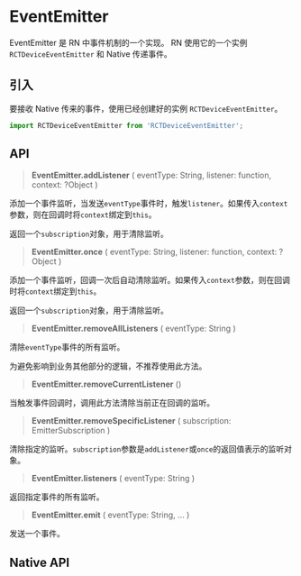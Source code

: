 <!-- TODO: EventEmitter API -->

# EventEmitter

EventEmitter 是 RN 中事件机制的一个实现。 RN 使用它的一个实例 `RCTDeviceEventEmitter` 和 Native 传递事件。

## 引入

要接收 Native 传来的事件，使用已经创建好的实例 `RCTDeviceEventEmitter`。
``` js
import RCTDeviceEventEmitter from 'RCTDeviceEventEmitter';
```

## API

<blockquote class="api">
<strong>EventEmitter.addListener</strong>
<span>( eventType: String, listener: function, context: ?Object )</span>
</blockquote>

添加一个事件监听，当发送`eventType`事件时，触发`listener`。如果传入`context`参数，则在回调时将`context`绑定到`this`。

返回一个`subscription`对象，用于清除监听。

<blockquote class="api">
<strong>EventEmitter.once</strong>
<span>( eventType: String, listener: function, context: ?Object )</span>
</blockquote>

添加一个事件监听，回调一次后自动清除监听。如果传入`context`参数，则在回调时将`context`绑定到`this`。

返回一个`subscription`对象，用于清除监听。

<blockquote class="api">
<strong>EventEmitter.removeAllListeners</strong>
<span>( eventType: String )</span>
</blockquote>

清除`eventType`事件的所有监听。

为避免影响到业务其他部分的逻辑，不推荐使用此方法。

<blockquote class="api">
<strong>EventEmitter.removeCurrentListener</strong>
<span>()</span>
</blockquote>

当触发事件回调时，调用此方法清除当前正在回调的监听。

<blockquote class="api">
<strong>EventEmitter.removeSpecificListener</strong>
<span>( subscription: EmitterSubscription )</span>
</blockquote>

清除指定的监听。`subscription`参数是`addListener`或`once`的返回值表示的监听对象。

<blockquote class="api">
<strong>EventEmitter.listeners</strong>
<span>( eventType: String )</span>
</blockquote>

返回指定事件的所有监听。

<blockquote class="api">
<strong>EventEmitter.emit</strong>
<span>( eventType: String, ... )</span>
</blockquote>

发送一个事件。

## Native API


